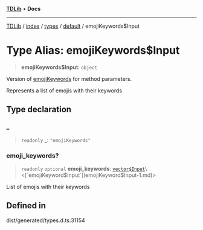 [**TDLib**](../../../../../../README.md) • **Docs**

***

[TDLib](../../../../../../modules.md) / [index](../../../../../README.md) / [types](../../../README.md) / [default](../README.md) / emojiKeywords$Input

# Type Alias: emojiKeywords$Input

> **emojiKeywords$Input**: `object`

Version of [emojiKeywords](emojiKeywords-1.md) for method parameters.

Represents a list of emojis with their keywords

## Type declaration

### \_

> `readonly` **\_**: `"emojiKeywords"`

### emoji\_keywords?

> `readonly` `optional` **emoji\_keywords**: [`vector$Input`](vector$Input.md)\<[`emojiKeyword$Input`](emojiKeyword$Input-1.md)\>

List of emojis with their keywords

## Defined in

dist/generated/types.d.ts:31154
